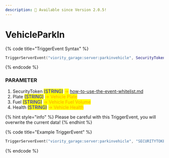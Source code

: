 ```yaml
---
description: 🔧 Available since Version 2.0.5!
---
```


# VehicleParkIn

{% code title="TriggerEvent Syntax" %}
```lua
TriggerServerEvent("viority_garage:server:parkinvehicle", SecurityToken, plate, fuel, health)
```
{% endcode %}

### PARAMETER

1. SecurityToken <mark style="color:blue;">(STRING)</mark> <mark style="color:orange;">-></mark> [how-to-use-the-event-whitelist.md](../../tutorials/product/how-to-use-the-event-whitelist.md "mention")
2. Plate <mark style="color:blue;">(STRING)</mark> <mark style="color:orange;">-> Vehicle Plate</mark>
3. Fuel <mark style="color:blue;">(STRING)</mark> <mark style="color:orange;">-> Vehicle Fuel Volume</mark>
4. Health <mark style="color:blue;">(STRING)</mark> <mark style="color:orange;">-> Vehicle Health</mark>

{% hint style="info" %}
Please be careful with this TriggerEvent, you will overwrite the current data!
{% endhint %}

{% code title="Example TriggerEvent" %}
```lua
TriggerServerEvent("viority_garage:server:parkinvehicle", "SECURITYTOKEN", "VIORITY", "25.34", "934.44")
```
{% endcode %}
